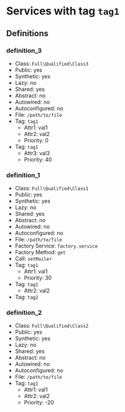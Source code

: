 Services with tag `tag1`
========================

Definitions
-----------

### definition_3

- Class: `Full\Qualified\Class3`
- Public: yes
- Synthetic: yes
- Lazy: no
- Shared: yes
- Abstract: no
- Autowired: no
- Autoconfigured: no
- File: `/path/to/file`
- Tag: `tag1`
    - Attr1: val1
    - Attr2: val2
    - Priority: 0
- Tag: `tag1`
    - Attr3: val3
    - Priority: 40

### definition_1

- Class: `Full\Qualified\Class1`
- Public: yes
- Synthetic: yes
- Lazy: no
- Shared: yes
- Abstract: no
- Autowired: no
- Autoconfigured: no
- File: `/path/to/file`
- Factory Service: `factory.service`
- Factory Method: `get`
- Call: `setMailer`
- Tag: `tag1`
    - Attr1: val1
    - Priority: 30
- Tag: `tag1`
    - Attr2: val2
- Tag: `tag2`

### definition_2

- Class: `Full\Qualified\Class2`
- Public: yes
- Synthetic: yes
- Lazy: no
- Shared: yes
- Abstract: no
- Autowired: no
- Autoconfigured: no
- File: `/path/to/file`
- Tag: `tag1`
    - Attr1: val1
    - Attr2: val2
    - Priority: -20
